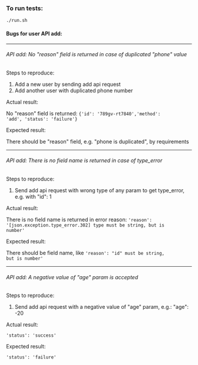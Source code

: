 ### To run tests:
<code>./run.sh</code>

#### Bugs for user API add:

_________________

###### API add: No "reason" field is returned in case of duplicated "phone" value

Steps to reproduce:
1. Add a new user by sending add api request
2. Add another user with duplicated phone number

Actual result:

No "reason" field is returned: 
<code>{'id': '789gv-rt7840','method': 'add', 'status': 'failure'}</code>

Expected result:

There should be "reason" field, e.g. "phone is duplicated", by requirements

_________________

###### API add: There is no field name is returned in case of type_error

Steps to reproduce:
1. Send add api request with wrong type of any param to get type_error, e.g. with "id": 1

Actual result:

There is no field name is returned in error reason:
<code>'reason': '[json.exception.type_error.302] type must be string, but is number'</code>

Expected result:

There should be field name, like <code>'reason': "id" must be string, but is number'</code>

_________________

###### API add: A negative value of "age" param is accepted

Steps to reproduce:
1. Send add api request with a negative value of "age" param, e.g.: "age": -20

Actual result:

<code>'status': 'success'</code>

Expected result:

<code>'status': 'failure'</code>
